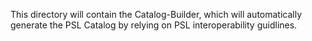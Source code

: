 This directory will contain the Catalog-Builder, which will automatically generate the PSL Catalog by relying on PSL interoperability guidlines.  